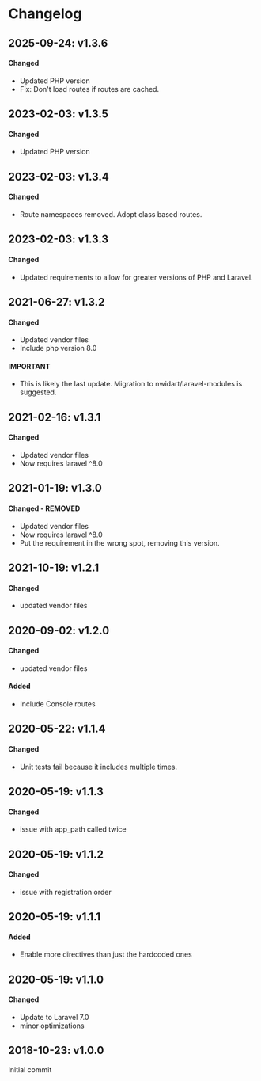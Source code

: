 # Changelog

## 2025-09-24: v1.3.6
#### Changed
- Updated PHP version
- Fix: Don't load routes if routes are cached. 

## 2023-02-03: v1.3.5
#### Changed
- Updated PHP version

## 2023-02-03: v1.3.4
#### Changed
- Route namespaces removed. Adopt class based routes.

## 2023-02-03: v1.3.3
#### Changed
- Updated requirements to allow for greater versions of PHP and Laravel.

## 2021-06-27: v1.3.2
#### Changed
- Updated vendor files
- Include php version 8.0
#### IMPORTANT
- This is likely the last update. Migration to nwidart/laravel-modules is suggested.

## 2021-02-16: v1.3.1
#### Changed
- Updated vendor files
- Now requires laravel ^8.0

## 2021-01-19: v1.3.0
#### Changed - REMOVED
- Updated vendor files
- Now requires laravel ^8.0
- Put the requirement in the wrong spot, removing this version.

## 2021-10-19: v1.2.1
#### Changed
- updated vendor files

## 2020-09-02: v1.2.0
#### Changed
- updated vendor files
#### Added
- Include Console routes

## 2020-05-22: v1.1.4
#### Changed
- Unit tests fail because it includes multiple times.

## 2020-05-19: v1.1.3
#### Changed
- issue with app_path called twice

## 2020-05-19: v1.1.2
#### Changed
- issue with registration order

## 2020-05-19: v1.1.1
#### Added
- Enable more directives than just the hardcoded ones

## 2020-05-19: v1.1.0
#### Changed
- Update to Laravel 7.0
- minor optimizations

## 2018-10-23: v1.0.0
Initial commit

